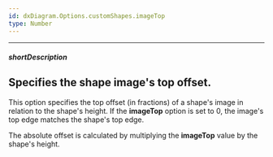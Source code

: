 ```yaml
---
id: dxDiagram.Options.customShapes.imageTop
type: Number
---
```

---
##### shortDescription
Specifies the shape image's top offset.
---
This option specifies the top offset (in fractions) of a shape's image in relation to the shape's height. If the **imageTop** option is set to 0, the image's top edge matches the shape's top edge.

The absolute offset is calculated by multiplying the **imageTop** value by the shape's height.